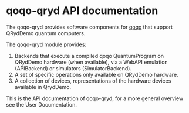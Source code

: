 qoqo-qryd API documentation
===========================

The qoqo-qryd provides software components for [qoqo](https://github.com/HQSquantumsimulations/qoqo>)  that support QRydDemo quantum computers.

The qoqo-qryd module provides:

1. Backends that execute a compiled qoqo QuantumProgram on QRydDemo hardware (when available), via a WebAPI emulation (APIBackend) or simulators (SimulatorBackend).
2. A set of specific operations only available on QRydDemo hardware.
3. A collection of devices, representations of the hardware devices available in QrydDemo.

This is the API documentation of qoqo-qryd, for a more general overview see the User Documentation.
